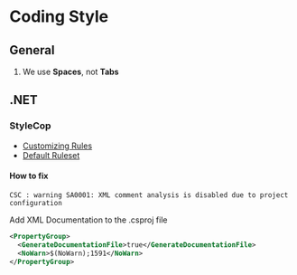 # Coding Style

## General

1. We use **Spaces**, not **Tabs**

## .NET

### StyleCop

- [Customizing Rules](https://github.com/DotNetAnalyzers/StyleCopAnalyzers/blob/master/documentation/Configuration.md)
- [Default Ruleset](https://github.com/DotNetAnalyzers/StyleCopAnalyzers/blob/master/StyleCop.Analyzers/StyleCop.Analyzers.CodeFixes/rulesets/StyleCopAnalyzersDefault.ruleset)


#### How to fix

```
CSC : warning SA0001: XML comment analysis is disabled due to project configuration
```

Add XML Documentation to the .csproj file

```xml
<PropertyGroup>
  <GenerateDocumentationFile>true</GenerateDocumentationFile>
  <NoWarn>$(NoWarn);1591</NoWarn>
</PropertyGroup>
```

